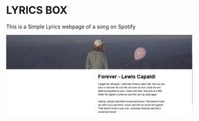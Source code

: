 # LYRICS BOX

This is a Simple Lyrics webpage of a song on Spotify

![alt text](https://github.com/brianondemand/Lyrics-Box/blob/main/forever.png)
